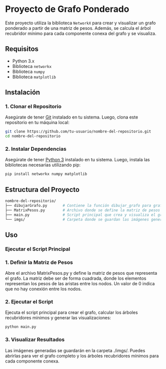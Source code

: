 # Proyecto de Grafo Ponderado

Este proyecto utiliza la biblioteca `NetworkX` para crear y visualizar un grafo ponderado a partir de una matriz de pesos. Además, se calcula el árbol recubridor mínimo para cada componente conexa del grafo y se visualiza.

## Requisitos

- Python 3.x
- Biblioteca `networkx`
- Biblioteca `numpy`
- Biblioteca `matplotlib`

## Instalación

### 1. Clonar el Repositorio

Asegúrate de tener [Git](https://git-scm.com/) instalado en tu sistema. Luego, clona este repositorio en tu máquina local:

```bash
git clone https://github.com/tu-usuario/nombre-del-repositorio.git
cd nombre-del-repositorio
```

### 2.  Instalar Dependencias

Asegúrate de tener [Python 3](https://www.python.org/downloads/release/python-3130/) instalado en tu sistema. Luego, instala las bibliotecas necesarias utilizando pip:

```bash
pip install networkx numpy matplotlib
```

## Estructura del Proyecto

```bash
nombre-del-repositorio/
├── dibujarGrafo.py       # Contiene la función dibujar_grafo para graficar el grafo.
├── MatrixPesos.py        # Archivo donde se define la matriz de pesos del grafo.
├── main.py               # Script principal que crea y visualiza el grafo.
└── imgs/                 # Carpeta donde se guardan las imágenes generadas. Se genera automaticamente
```

## Uso
### Ejecutar el Script Principal

### 1. Definir la Matriz de Pesos

Abre el archivo MatrixPesos.py y define la matriz de pesos que representa el grafo. La matriz debe ser de forma cuadrada, donde los elementos representan los pesos de las aristas entre los nodos. Un valor de 0 indica que no hay conexión entre los nodos. 

### 2. Ejecutar el Script

Ejecuta el script principal para crear el grafo, calcular los árboles recubridores mínimos y generar las visualizaciones:

```bash
python main.py
```

### 3. Visualizar Resultados

Las imágenes generadas se guardarán en la carpeta ./imgs/. Puedes abrirlas para ver el grafo completo y los árboles recubridores mínimos para cada componente conexa.
